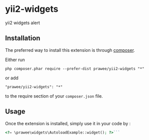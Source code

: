 yii2-widgets
============
yii2 widgets alert 

Installation
------------

The preferred way to install this extension is through [composer](http://getcomposer.org/download/).

Either run

```
php composer.phar require --prefer-dist prawee/yii2-widgets "*"
```

or add

```
"prawee/yii2-widgets": "*"
```

to the require section of your `composer.json` file.


Usage
-----

Once the extension is installed, simply use it in your code by  :

```php
<?= \prawee\widgets\AutoloadExample::widget(); ?>```